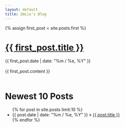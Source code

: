 ```yaml
---
layout: default
title: ZmLiu's Blog
---
```

{% assign first_post = site.posts.first %}
<div id="post">
<h1> 
<a href = "{{ first_post.url }}">
{{ first_post.title }}
</a>
</h1>

<div class="authoring">
{{ first_post.date | date: "%m / %e, %Y" }}
</div>
<br>
{{ first_post.content }}
</div>

<br>
<h1> Newest 10 Posts </h1>
<ul class="posts">
  {% for post in site.posts limit:10 %}
  <li><span class="post_date">{{ post.date | date: "%m / %e, %Y" }}</span> &raquo; <a href="{{ post.url }}">{{ post.title }}</a></li>
  {% endfor %}
</ul>